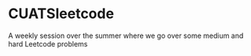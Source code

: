 # CUATSleetcode

A weekly session over the summer where we go over some medium and hard Leetcode problems

